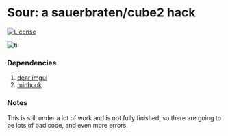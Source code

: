 # Sour: a sauerbraten/cube2 hack

[![License](https://img.shields.io/github/license/seanhobeck/sour?color=green)](https://github.com/seanhobeck/sour/blob/master/LICENSE)

![til](/gifs/showcase_high.gif)

### Dependencies

1. [dear imgui](https://github.com/ocornut/imgui/)
2. [minhook](https://github.com/TsudaKageyu/minhook/)

### Notes

This is still under a lot of work and is not fully finished, 
so there are going to be lots of bad code, and even more errors.
